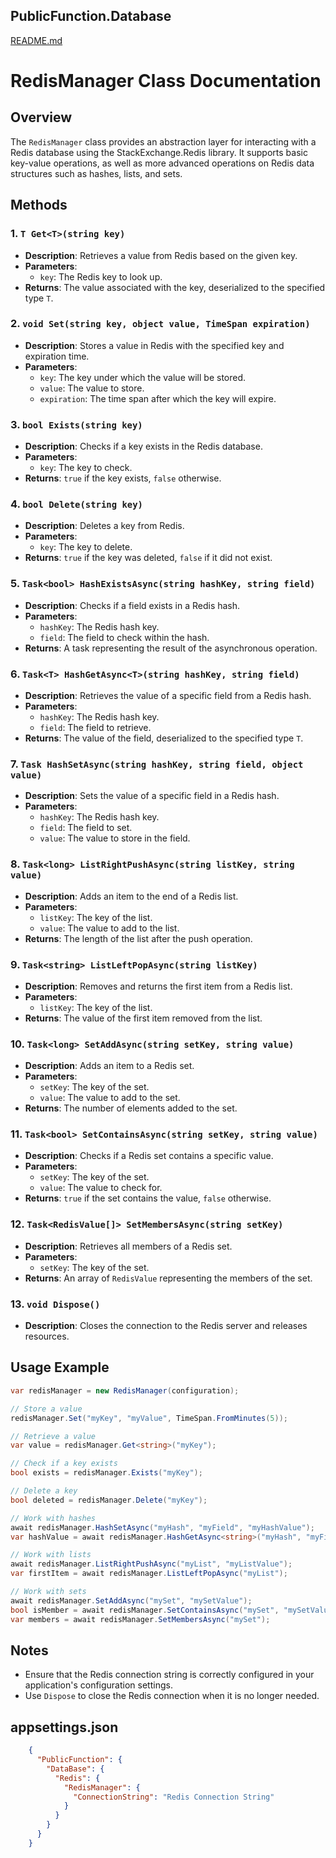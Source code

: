 ## PublicFunction.Database

[README.md](https://github.com/rayanabniro/PublicFunction/blob/main/PublicFunction/DataBase/README.md "README.md")

# RedisManager Class Documentation

## Overview
The `RedisManager` class provides an abstraction layer for interacting with a Redis database using the StackExchange.Redis library. It supports basic key-value operations, as well as more advanced operations on Redis data structures such as hashes, lists, and sets.

## Methods

### 1. `T Get<T>(string key)`
- **Description**: Retrieves a value from Redis based on the given key.
- **Parameters**: 
  - `key`: The Redis key to look up.
- **Returns**: The value associated with the key, deserialized to the specified type `T`.

### 2. `void Set(string key, object value, TimeSpan expiration)`
- **Description**: Stores a value in Redis with the specified key and expiration time.
- **Parameters**: 
  - `key`: The key under which the value will be stored.
  - `value`: The value to store.
  - `expiration`: The time span after which the key will expire.

### 3. `bool Exists(string key)`
- **Description**: Checks if a key exists in the Redis database.
- **Parameters**: 
  - `key`: The key to check.
- **Returns**: `true` if the key exists, `false` otherwise.

### 4. `bool Delete(string key)`
- **Description**: Deletes a key from Redis.
- **Parameters**: 
  - `key`: The key to delete.
- **Returns**: `true` if the key was deleted, `false` if it did not exist.

### 5. `Task<bool> HashExistsAsync(string hashKey, string field)`
- **Description**: Checks if a field exists in a Redis hash.
- **Parameters**: 
  - `hashKey`: The Redis hash key.
  - `field`: The field to check within the hash.
- **Returns**: A task representing the result of the asynchronous operation.

### 6. `Task<T> HashGetAsync<T>(string hashKey, string field)`
- **Description**: Retrieves the value of a specific field from a Redis hash.
- **Parameters**: 
  - `hashKey`: The Redis hash key.
  - `field`: The field to retrieve.
- **Returns**: The value of the field, deserialized to the specified type `T`.

### 7. `Task HashSetAsync(string hashKey, string field, object value)`
- **Description**: Sets the value of a specific field in a Redis hash.
- **Parameters**: 
  - `hashKey`: The Redis hash key.
  - `field`: The field to set.
  - `value`: The value to store in the field.

### 8. `Task<long> ListRightPushAsync(string listKey, string value)`
- **Description**: Adds an item to the end of a Redis list.
- **Parameters**: 
  - `listKey`: The key of the list.
  - `value`: The value to add to the list.
- **Returns**: The length of the list after the push operation.

### 9. `Task<string> ListLeftPopAsync(string listKey)`
- **Description**: Removes and returns the first item from a Redis list.
- **Parameters**: 
  - `listKey`: The key of the list.
- **Returns**: The value of the first item removed from the list.

### 10. `Task<long> SetAddAsync(string setKey, string value)`
- **Description**: Adds an item to a Redis set.
- **Parameters**: 
  - `setKey`: The key of the set.
  - `value`: The value to add to the set.
- **Returns**: The number of elements added to the set.

### 11. `Task<bool> SetContainsAsync(string setKey, string value)`
- **Description**: Checks if a Redis set contains a specific value.
- **Parameters**: 
  - `setKey`: The key of the set.
  - `value`: The value to check for.
- **Returns**: `true` if the set contains the value, `false` otherwise.

### 12. `Task<RedisValue[]> SetMembersAsync(string setKey)`
- **Description**: Retrieves all members of a Redis set.
- **Parameters**: 
  - `setKey`: The key of the set.
- **Returns**: An array of `RedisValue` representing the members of the set.

### 13. `void Dispose()`
- **Description**: Closes the connection to the Redis server and releases resources.

## Usage Example

```csharp
var redisManager = new RedisManager(configuration);

// Store a value
redisManager.Set("myKey", "myValue", TimeSpan.FromMinutes(5));

// Retrieve a value
var value = redisManager.Get<string>("myKey");

// Check if a key exists
bool exists = redisManager.Exists("myKey");

// Delete a key
bool deleted = redisManager.Delete("myKey");

// Work with hashes
await redisManager.HashSetAsync("myHash", "myField", "myHashValue");
var hashValue = await redisManager.HashGetAsync<string>("myHash", "myField");

// Work with lists
await redisManager.ListRightPushAsync("myList", "myListValue");
var firstItem = await redisManager.ListLeftPopAsync("myList");

// Work with sets
await redisManager.SetAddAsync("mySet", "mySetValue");
bool isMember = await redisManager.SetContainsAsync("mySet", "mySetValue");
var members = await redisManager.SetMembersAsync("mySet");
```

## Notes
- Ensure that the Redis connection string is correctly configured in your application's configuration settings.
- Use `Dispose` to close the Redis connection when it is no longer needed.

## appsettings.json
  ```json
      {
        "PublicFunction": {
          "DataBase": {
            "Redis": {
              "RedisManager": {
                "ConnectionString": "Redis Connection String"
              }
            }
          }
        }
      }
  ```
